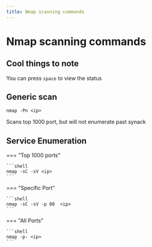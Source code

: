 ```yaml
---
title: Nmap scanning commands
---
```


# Nmap scanning commands

## Cool things to note

You can press `space` to view the status

## Generic scan

```shell
nmap -Pn <ip>
```

Scans top 1000 port, but will not enumerate past synack

## Service Enumeration

=== "Top 1000 ports"

    ```shell
    nmap -sC -sV <ip>
    ```

=== "Specific Port"

    ```shell
    nmap -sC -sV -p 80  <ip>
    ```

=== "All Ports"

    ```shell
    nmap -p- <ip>
    ```
